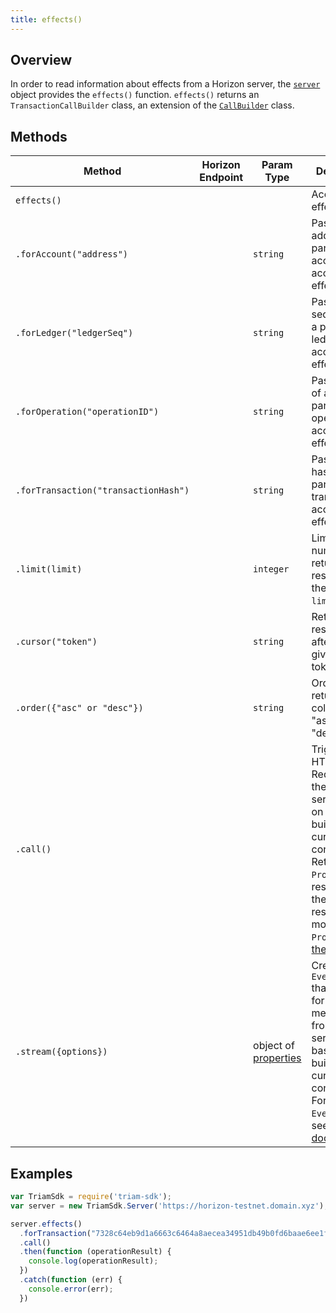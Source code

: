 ```yaml
---
title: effects()
---
```


## Overview

In order to read information about effects from a Horizon server, the [`server`](./server.md) object provides the `effects()` function. `effects()` returns an `TransactionCallBuilder` class, an extension of the [`CallBuilder`](./call_builder.md) class.

## Methods

| Method | Horizon Endpoint | Param Type | Description |
| --- | --- | --- | --- |
| `effects()` ||  | Access all effects.
| `.forAccount("address")` || `string` | Pass in the address of a particular account to access its effects.|
| `.forLedger("ledgerSeq")` || `string` | Pass in the sequence of a particular ledger to access its effects. |
| `.forOperation("operationID")` || `string` | Pass in the ID of a particular operation to access its effects. |
| `.forTransaction("transactionHash")` || `string` |  Pass in the hash of a particular transaction to access its effects. |
| `.limit(limit)` | | `integer` | Limits the number of returned resources to the given `limit`.|
| `.cursor("token")` | | `string` | Return only resources after the given paging token. |
| `.order({"asc" or "desc"})` | | `string` |  Order the returned collection in "asc" or "desc" order. |
| `.call()` | | | Triggers a HTTP Request to the Horizon server based on the builder's current configuration.  Returns a `Promise` that resolves to the server's response.  For more on `Promise`, see [these docs](https://developer.mozilla.org/en-US/docs/Web/JavaScript/Reference/Global_Objects/Promise).|
| `.stream({options})` | | object of [properties](https://developer.mozilla.org/en-US/docs/Web/API/EventSource#Properties) | Creates an `EventSource` that listens for incoming messages from the server.  URL based on builder's current configuration.  For more on `EventSource`, see [these docs](https://developer.mozilla.org/en-US/docs/Web/API/EventSource). |


## Examples

```js
var TriamSdk = require('triam-sdk');
var server = new TriamSdk.Server('https://horizon-testnet.domain.xyz');

server.effects()
  .forTransaction("7328c64eb9d1a6663c6464a8aecea34951db49b0fd6baae6ee1faa4fd8bc2dcb")
  .call()
  .then(function (operationResult) {
    console.log(operationResult);
  })
  .catch(function (err) {
    console.error(err);
  })
```
